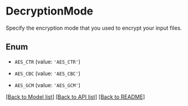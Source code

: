 # DecryptionMode

Specify the encryption mode that you used to encrypt your input files.

## Enum

* `AES_CTR` (value: `'AES_CTR'`)

* `AES_CBC` (value: `'AES_CBC'`)

* `AES_GCM` (value: `'AES_GCM'`)

[[Back to Model list]](../README.md#documentation-for-models) [[Back to API list]](../README.md#documentation-for-api-endpoints) [[Back to README]](../README.md)


